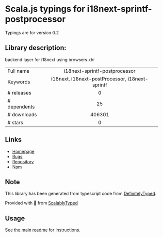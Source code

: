 
# Scala.js typings for i18next-sprintf-postprocessor

Typings are for version 0.2

## Library description:
backend layer for i18next using browsers xhr

|                    |                 |
| ------------------ | :-------------: |
| Full name          | i18next-sprintf-postprocessor |
| Keywords           | i18next, i18next-postProcessor, i18next-sprintf |
| # releases         | 0 |
| # dependents       | 25 |
| # downloads        | 406301 |
| # stars            | 0 |

## Links
- [Homepage](https://github.com/i18next/i18next-sprintf-postProcessor)
- [Bugs](https://github.com/i18next/i18next-sprintf-postProcessor)
- [Repository](https://github.com/i18next/i18next-sprintf-postProcessor)
- [Npm](https://www.npmjs.com/package/i18next-sprintf-postprocessor)
    


## Note
This library has been generated from typescript code from [DefinitelyTyped](https://definitelytyped.org).

Provided with :purple_heart: from [ScalablyTyped](https://github.com/oyvindberg/ScalablyTyped)

## Usage
See [the main readme](../../readme.md) for instructions.


